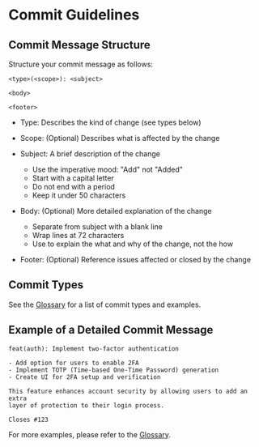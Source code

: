 # Commit Guidelines

## Commit Message Structure

Structure your commit message as follows:

```
<type>(<scope>): <subject>

<body>

<footer>
```

- Type: Describes the kind of change (see types below)
- Scope: (Optional) Describes what is affected by the change
- Subject: A brief description of the change
  - Use the imperative mood: "Add" not "Added"
  - Start with a capital letter
  - Do not end with a period
  - Keep it under 50 characters

- Body: (Optional) More detailed explanation of the change
  - Separate from subject with a blank line
  - Wrap lines at 72 characters
  - Use to explain the what and why of the change, not the how

- Footer: (Optional) Reference issues affected or closed by the change

## Commit Types

See the [Glossary](glossary.md) for a list of commit types and examples.

## Example of a Detailed Commit Message

```
feat(auth): Implement two-factor authentication

- Add option for users to enable 2FA
- Implement TOTP (Time-based One-Time Password) generation
- Create UI for 2FA setup and verification

This feature enhances account security by allowing users to add an extra 
layer of protection to their login process.

Closes #123
```

For more examples, please refer to the [Glossary](glossary.md).
```